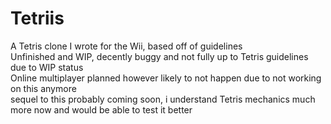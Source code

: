 <h1>Tetriis</h1>
A Tetris clone I wrote for the Wii, based off of guidelines<br>
Unfinished and WIP, decently buggy and not fully up to Tetris guidelines due to WIP status<br>
Online multiplayer planned however likely to not happen due to not working on this anymore<br>
sequel to this probably coming soon, i understand Tetris mechanics much more now and would be able to test it better
